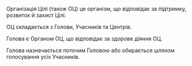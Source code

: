 <subject>Організація Цілі</subject> (також <subject>ОЦ</subject>) це організм, що відповідає за
підтримку, розвиток й
захист <subject>Цілі</subject>.

<subject>ОЦ</subject> складається з <subject>Голови</subject>, <subject>Учасників</subject> та <subject>
Центрів</subject>.

<subject>Голова</subject> є <subject>Органом</subject> <subject>ОЦ</subject>, що відповідає за здорове діяння <subject>
ОЦ</subject>.

<subject>Голова</subject> назначається поточим <subject>Головою</subject> або обирається шляхом
голосування усіх <subject>Учасників</subject>.